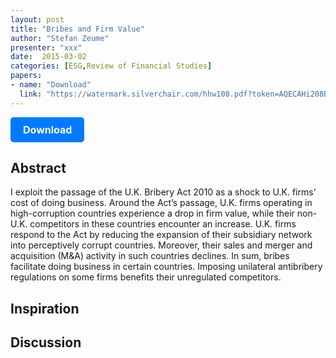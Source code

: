 ```yaml
---
layout: post
title: "Bribes and Firm Value"
author: "Stefan Zeume"
presenter: "xxx"
date:  2015-03-02
categories: [ESG,Review of Financial Studies]
papers:
- name: "Download"
  link: "https://watermark.silverchair.com/hhw108.pdf?token=AQECAHi208BE49Ooan9kkhW_Ercy7Dm3ZL_9Cf3qfKAc485ysgAAA3kwggN1BgkqhkiG9w0BBwagggNmMIIDYgIBADCCA1sGCSqGSIb3DQEHATAeBglghkgBZQMEAS4wEQQMerTr18iUAyxOHlClAgEQgIIDLPzpgsN4BgPIF5j0Gu5KJBr47QzAf1zxe0-1PXBxqlbYFkV-TViB8ngKeKjhl_Z2tTNli83bPPhhZ0Ax2_fEJ8bzL15mxEkDaJQa22si8UvoXumm1ezRxyadPP0mcc_ZteFYeg4orQHYzM-WUULN4KQLMhqwereC6nqJCsZrOscjtHoFiGQzxstnX2L9kQ_NFPGrJ4JGr-_vqA68yGKgGeCuJ4o3pmFV3EhYCyUxaHBUbTBKwLI7WbgMW2Uqe-7yX3My-yjMicZmNyM22A4y1DkYAbgukzB8gMHnKw8WFappp4y9xeDDS6FVFaJd_AZn4_-54Bg5uGap47G9-wM8cWsYvpA9ED0hp7rfAxASP961NUc9BEt1JfzlKSLx15uydALQtAvJ1rqLUp8KAGYx0p8DSECuWLYvSQhbu9aKcu2xgesiYMcCn7Bue-aCrtNeSTZfiwQVagG55Fc_Qc1zKNATq3FL6PMhtRhL7IAwRxk3UuVPrTn-b-iV_Et0iSAzQXjMqTY5rxdPduea30v8-U91K3qu56pCOekE2yHWHcPQZ6FHdUiEcYjcC4zdXfo_A2DaS1HZQ5gv4sY-QrvLRtiEzTBOVuNEBxDQmJDwKcJmrlRmC6pCTft7CGXdOa99J-SAa5uDHYn5GdU31iWF76FB-XY6qICfNbdA4w9207x7ui2DHP67LK9exoGnCNoI1DDCQzGef_Ot5f2aIDXfCuVafxeU0_ShKNEBzsbbf5waaf65pus2i5CCUm0ffrjrpRicup0ir5yXAQJ7_0W4SMomFauBrmdpYgA_5NXcaEcneLLwW45CyLPpUQl11_rtw0m2o847gl1HhQrn_Rf0VqV7PhIy_msfjAonm2uL451wsHR8CAZmL-jhd2asMvjmZMHxVNLmzESjqSNt7Nwx9lg82OxyFhVWe4umHiuFxPYKJgkmqcQlHsab8tGYQOU7OjLW4XVlGEceU2y4WK8OjCui0R4e69r-O7itKPOl4kYq-UWxO6dmtuOtBH_XGGWRhkF87ksIcRnuJzaYZefFhc8XRDcOmrAEK68mBuOpLHj2jeE4fzuFMGZWCtD6"
---
```



<p>
  <a href="https://watermark.silverchair.com/hhw108.pdf?token=AQECAHi208BE49Ooan9kkhW_Ercy7Dm3ZL_9Cf3qfKAc485ysgAAA3kwggN1BgkqhkiG9w0BBwagggNmMIIDYgIBADCCA1sGCSqGSIb3DQEHATAeBglghkgBZQMEAS4wEQQMerTr18iUAyxOHlClAgEQgIIDLPzpgsN4BgPIF5j0Gu5KJBr47QzAf1zxe0-1PXBxqlbYFkV-TViB8ngKeKjhl_Z2tTNli83bPPhhZ0Ax2_fEJ8bzL15mxEkDaJQa22si8UvoXumm1ezRxyadPP0mcc_ZteFYeg4orQHYzM-WUULN4KQLMhqwereC6nqJCsZrOscjtHoFiGQzxstnX2L9kQ_NFPGrJ4JGr-_vqA68yGKgGeCuJ4o3pmFV3EhYCyUxaHBUbTBKwLI7WbgMW2Uqe-7yX3My-yjMicZmNyM22A4y1DkYAbgukzB8gMHnKw8WFappp4y9xeDDS6FVFaJd_AZn4_-54Bg5uGap47G9-wM8cWsYvpA9ED0hp7rfAxASP961NUc9BEt1JfzlKSLx15uydALQtAvJ1rqLUp8KAGYx0p8DSECuWLYvSQhbu9aKcu2xgesiYMcCn7Bue-aCrtNeSTZfiwQVagG55Fc_Qc1zKNATq3FL6PMhtRhL7IAwRxk3UuVPrTn-b-iV_Et0iSAzQXjMqTY5rxdPduea30v8-U91K3qu56pCOekE2yHWHcPQZ6FHdUiEcYjcC4zdXfo_A2DaS1HZQ5gv4sY-QrvLRtiEzTBOVuNEBxDQmJDwKcJmrlRmC6pCTft7CGXdOa99J-SAa5uDHYn5GdU31iWF76FB-XY6qICfNbdA4w9207x7ui2DHP67LK9exoGnCNoI1DDCQzGef_Ot5f2aIDXfCuVafxeU0_ShKNEBzsbbf5waaf65pus2i5CCUm0ffrjrpRicup0ir5yXAQJ7_0W4SMomFauBrmdpYgA_5NXcaEcneLLwW45CyLPpUQl11_rtw0m2o847gl1HhQrn_Rf0VqV7PhIy_msfjAonm2uL451wsHR8CAZmL-jhd2asMvjmZMHxVNLmzESjqSNt7Nwx9lg82OxyFhVWe4umHiuFxPYKJgkmqcQlHsab8tGYQOU7OjLW4XVlGEceU2y4WK8OjCui0R4e69r-O7itKPOl4kYq-UWxO6dmtuOtBH_XGGWRhkF87ksIcRnuJzaYZefFhc8XRDcOmrAEK68mBuOpLHj2jeE4fzuFMGZWCtD6" class="button">
    Download
  </a>
</p>

<style>
  .button {
    display: inline-block;
    padding: 10px 20px;
    background-color: #007bff;
    color: #fff;
    text-decoration: none;
    border-radius: 5px;
    font-size: 16px;
    font-weight: bold;
  }
</style>

## Abstract
I exploit the passage of the U.K. Bribery Act 2010 as a shock to U.K. firms’ cost of doing business. Around the Act’s passage, U.K. firms operating in high-corruption countries experience a drop in firm value, while their non-U.K. competitors in these countries encounter an increase. U.K. firms respond to the Act by reducing the expansion of their subsidiary network into perceptively corrupt countries. Moreover, their sales and merger and acquisition (M&A) activity in such countries declines. In sum, bribes facilitate doing business in certain countries. Imposing unilateral antibribery regulations on some firms benefits their unregulated competitors.
## Inspiration




## Discussion



